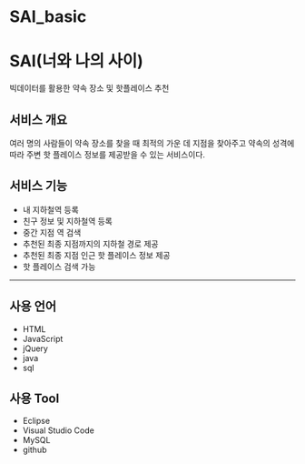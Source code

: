 # SAI_basic

# SAI(너와 나의 사이)
빅데이터를 활용한 약속 장소 및 핫플레이스 추천

## 서비스 개요
여러 명의 사람들이 약속 장소를 찾을 때 최적의 가운 데 지점을 찾아주고 약속의 성격에 따라 주변 핫 플레이스 정보를 제공받을 수 있는 서비스이다.

## 서비스 기능
* 내 지하철역 등록
* 친구 정보 및 지하철역 등록
* 중간 지점 역 검색
* 추천된 최종 지점까지의 지하철 경로 제공
* 추천된 최종 지점 인근 핫 플레이스 정보 제공
* 핫 플레이스 검색 가능

* * *
## 사용 언어
* HTML
* JavaScript
* jQuery
* java
* sql

## 사용 Tool
* Eclipse
* Visual Studio Code
* MySQL
* github
